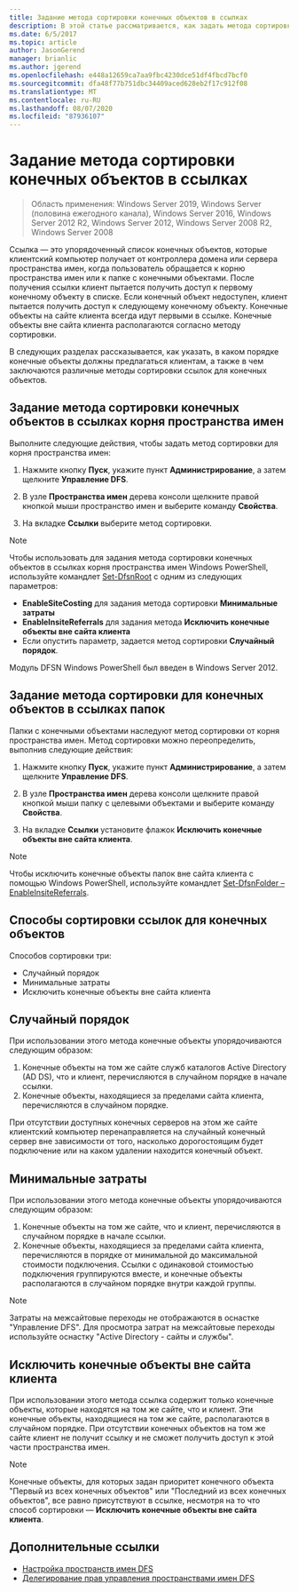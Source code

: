 ```yaml
---
title: Задание метода сортировки конечных объектов в ссылках
description: В этой статье рассматривается, как задать метода сортировки для конечных объектов в ссылках.
ms.date: 6/5/2017
ms.topic: article
author: JasonGerend
manager: brianlic
ms.author: jgerend
ms.openlocfilehash: e448a12659ca7aa9fbc4230dce51df4fbcd7bcf0
ms.sourcegitcommit: dfa48f77b751dbc34409aced628eb2f17c912f08
ms.translationtype: MT
ms.contentlocale: ru-RU
ms.lasthandoff: 08/07/2020
ms.locfileid: "87936107"
---
```

# <a name="set-the-ordering-method-for-targets-in-referrals"></a>Задание метода сортировки конечных объектов в ссылках

> Область применения: Windows Server 2019, Windows Server (половина ежегодного канала), Windows Server 2016, Windows Server 2012 R2, Windows Server 2012, Windows Server 2008 R2, Windows Server 2008

Ссылка — это упорядоченный список конечных объектов, которые клиентский компьютер получает от контроллера домена или сервера пространства имен, когда пользователь обращается к корню пространства имен или к папке с конечными объектами. После получения ссылки клиент пытается получить доступ к первому конечному объекту в списке. Если конечный объект недоступен, клиент пытается получить доступ к следующему конечному объекту.
Конечные объекты на сайте клиента всегда идут первыми в ссылке. Конечные объекты вне сайта клиента располагаются согласно методу сортировки.

В следующих разделах рассказывается, как указать, в каком порядке конечные объекты должны предлагаться клиентам, а также в чем заключаются различные методы сортировки ссылок для конечных объектов.

## <a name="to-set-the-ordering-method-for-targets-in-namespace-root-referrals"></a>Задание метода сортировки конечных объектов в ссылках корня пространства имен

Выполните следующие действия, чтобы задать метод сортировки для корня пространства имен:

1.  Нажмите кнопку **Пуск**, укажите пункт **Администрирование**, а затем щелкните **Управление DFS**.

2.  В узле **Пространства имен** дерева консоли щелкните правой кнопкой мыши пространство имен и выберите команду **Свойства**.

3.  На вкладке **Ссылки** выберите метод сортировки.

> [!NOTE]
> Чтобы использовать для задания метода сортировки конечных объектов в ссылках корня пространства имен Windows PowerShell, используйте командлет [Set-DfsnRoot](/powershell/module/dfsr/update-dfsrconfigurationfromad?view=win10-ps) с одним из следующих параметров:
>    -   **EnableSiteCosting** для задания метода сортировки **Минимальные затраты**
>    -   **EnableInsiteReferrals** для задания метода **Исключить конечные объекты вне сайта клиента**
>    -   Если опустить параметр, задается метод сортировки **Случайный порядок**.

Модуль DFSN Windows PowerShell был введен в Windows Server 2012.

## <a name="to-set-the-ordering-method-for-targets-in-folder-referrals"></a>Задание метода сортировки для конечных объектов в ссылках папок

Папки с конечными объектами наследуют метод сортировки от корня пространства имен. Метод сортировки можно переопределить, выполнив следующие действия:

1.  Нажмите кнопку **Пуск**, укажите пункт **Администрирование**, а затем щелкните **Управление DFS**.

2.  В узле **Пространства имен** дерева консоли щелкните правой кнопкой мыши папку с целевыми объектами и выберите команду **Свойства**.

3.  На вкладке **Ссылки** установите флажок **Исключить конечные объекты вне сайта клиента**.

> [!NOTE]
> Чтобы исключить конечные объекты папок вне сайта клиента с помощью Windows PowerShell, используйте командлет [Set-DfsnFolder –EnableInsiteReferrals](/powershell/module/dfsr/update-dfsrconfigurationfromad?view=win10-ps).

## <a name="target-referral-ordering-methods"></a>Способы сортировки ссылок для конечных объектов

Способов сортировки три:

-   Случайный порядок
-   Минимальные затраты
-   Исключить конечные объекты вне сайта клиента

## <a name="random-order"></a>Случайный порядок

При использовании этого метода конечные объекты упорядочиваются следующим образом:

1.  Конечные объекты на том же сайте служб каталогов Active Directory (AD DS), что и клиент, перечисляются в случайном порядке в начале ссылки.
2.  Конечные объекты, находящиеся за пределами сайта клиента, перечисляются в случайном порядке.

При отсутствии доступных конечных серверов на этом же сайте клиентский компьютер перенаправляется на случайный конечный сервер вне зависимости от того, насколько дорогостоящим будет подключение или на каком удалении находится конечный объект.

## <a name="lowest-cost"></a>Минимальные затраты

При использовании этого метода конечные объекты упорядочиваются следующим образом:

1.  Конечные объекты на том же сайте, что и клиент, перечисляются в случайном порядке в начале ссылки.
2.  Конечные объекты, находящиеся за пределами сайта клиента, перечисляются в порядке от минимальной до максимальной стоимости подключения. Ссылки с одинаковой стоимостью подключения группируются вместе, и конечные объекты располагаются в случайном порядке внутри каждой группы.

> [!NOTE]
> Затраты на межсайтовые переходы не отображаются в оснастке "Управление DFS". Для просмотра затрат на межсайтовые переходы используйте оснастку "Active Directory - сайты и службы".

## <a name="exclude-targets-outside-of-the-clients-site"></a>Исключить конечные объекты вне сайта клиента

При использовании этого метода ссылка содержит только конечные объекты, которые находятся на том же сайте, что и клиент. Эти конечные объекты, находящиеся на том же сайте, располагаются в случайном порядке. При отсутствии конечных объектов на том же сайте клиент не получит ссылку и не сможет получить доступ к этой части пространства имен.

> [!NOTE]
> Конечные объекты, для которых задан приоритет конечного объекта "Первый из всех конечных объектов" или "Последний из всех конечных объектов", все равно присутствуют в ссылке, несмотря на то что способ сортировки — **Исключить конечные объекты вне сайта клиента**.

## <a name="additional-references"></a>Дополнительные ссылки

-   [Настройка пространств имен DFS](tuning-dfs-namespaces.md)
-   [Делегирование прав управления пространствами имен DFS](delegate-management-permissions-for-dfs-namespaces.md)
